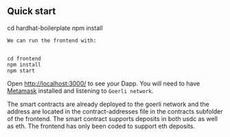 
## Quick start
cd hardhat-boilerplate
npm install
```
We can run the frontend with:


cd frontend
npm install
npm start
```

Open [http://localhost:3000/](http://localhost:3000/) to see your Dapp. You will
need to have [Metamask](https://metamask.io) installed and listening to
`Goerli network`.

The smart contracts are already deployed to the goerli network and the address are located in the contract-addresses file in the contracts subfolder of the frontend.
The smart contract supports deposits in both usdc as well as eth.
The frontend has only been coded to support eth deposits.